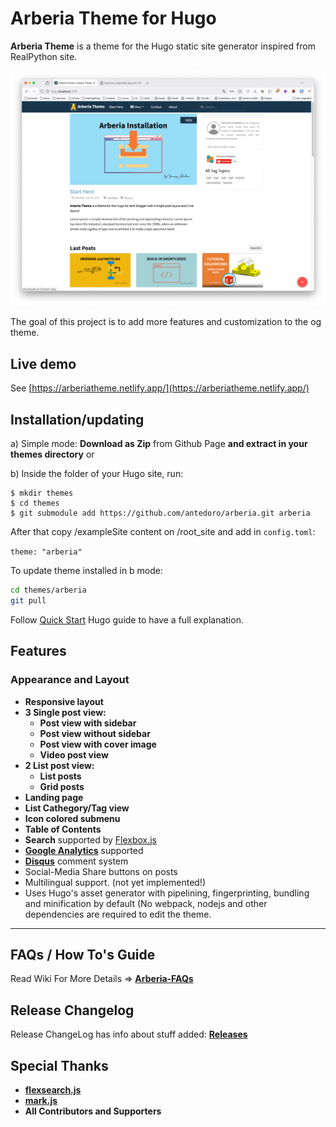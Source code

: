 # Arberia Theme for Hugo

**Arberia Theme** is a theme for the Hugo static site generator inspired from RealPython site.

![Arberia Theme Screenshot](https://github.com/antedoro/arberia/blob/master/static/img/screenshot.png)

The goal of this project is to add more features and customization to the og theme.

## Live demo

See [https://arberiatheme.netlify.app/](https://arberiatheme.netlify.app/)

## Installation/updating

a) Simple mode: **Download as Zip** from Github Page **and extract in your themes directory** or

b) Inside the folder of your Hugo site, run:

    $ mkdir themes
    $ cd themes
    $ git submodule add https://github.com/antedoro/arberia.git arberia
    

After that copy /exampleSite content on /root_site and add in `config.toml`:

`theme: "arberia"`

    
To update theme installed in b mode:

```bash
cd themes/arberia
git pull
```

Follow [Quick Start](https://gohugo.io/getting-started/quick-start/) Hugo guide to have a full explanation.
    

## Features

### Appearance and Layout

- **Responsive layout**
- **3 Single post view:**
  - **Post view with sidebar**
  - **Post view without sidebar**
  - **Post view with cover image**
  - **Video post view**
- **2 List post view:**
  - **List posts**
  - **Grid posts**
- **Landing page**
- **List Cathegory/Tag view**
- **Icon colored submenu**
- **Table of Contents**
- **Search** supported by [Flexbox.js](flexbox.js)
- **[Google Analytics](https://analytics.google.com/analytics)** supported
- **[Disqus](https://disqus.com)** comment system
- Social-Media Share buttons on posts
- Multilingual support. (not yet implemented!)
- Uses Hugo's asset generator with pipelining, fingerprinting, bundling and minification by default (No webpack, nodejs and other dependencies are required to edit the theme.

---
## FAQs / How To's Guide

Read Wiki For More Details => **[Arberia-FAQs]()**

## Release Changelog

Release ChangeLog has info about stuff added: **[Releases](https://github.com/antedoro/arberia/releases)**

## Special Thanks

- [**flexsearch.js**](https://github.com/nextapps-de/flexsearch)
- [**mark.js**](https://github.com/julmot/mark.js)
- **All Contributors and Supporters**
